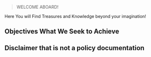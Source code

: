 > WELCOME ABOARD!

Here You will Find Treasures and Knowledge beyond your imagination!
## Objectives What We Seek to Achieve

## Disclaimer that is not a policy documentation


